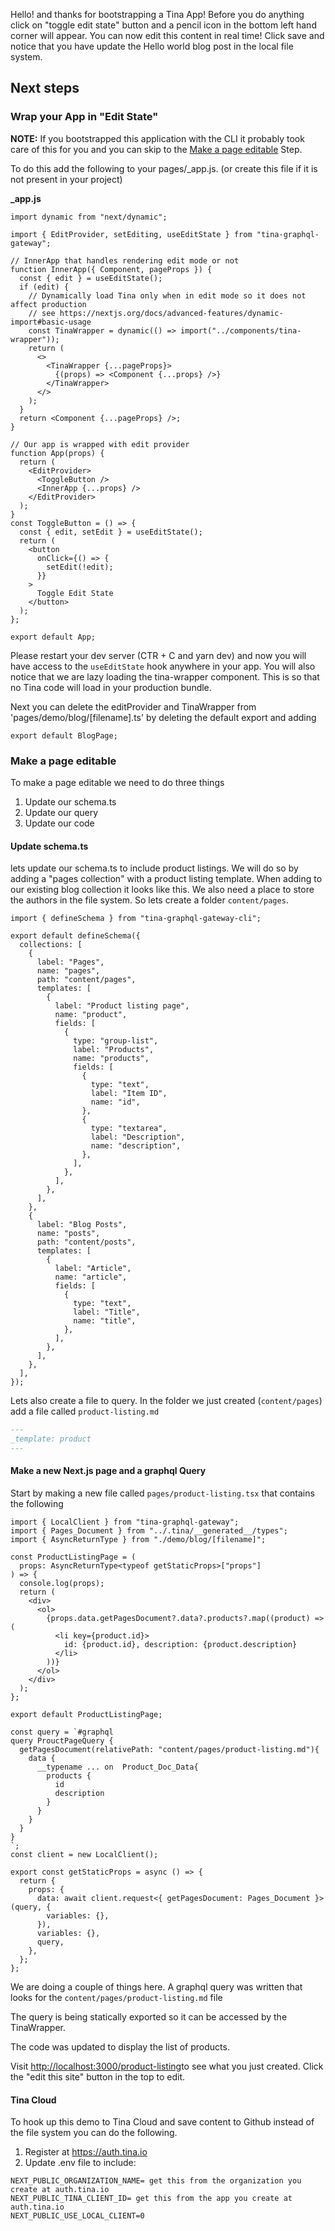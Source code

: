 Hello! and thanks for bootstrapping a Tina App! Before you do anything click on "toggle edit state" button and a pencil icon in the bottom left hand corner will appear. You can now edit this content in real time! Click save and notice that you have update the Hello world blog post in the local file system.

## Next steps

### Wrap your App in "Edit State" 

**NOTE:** If you bootstrapped this application with the CLI it probably took care of this for you and you can skip to the [Make a page editable](#make-a-page-editable) Step.

To do this add the following to your pages/_app.js. (or create this file if it is not present in your project)

**_app.js**

```tsx,copy
import dynamic from "next/dynamic";

import { EditProvider, setEditing, useEditState } from "tina-graphql-gateway";

// InnerApp that handles rendering edit mode or not
function InnerApp({ Component, pageProps }) {
  const { edit } = useEditState();
  if (edit) {
    // Dynamically load Tina only when in edit mode so it does not affect production
    // see https://nextjs.org/docs/advanced-features/dynamic-import#basic-usage
    const TinaWrapper = dynamic(() => import("../components/tina-wrapper"));
    return (
      <>
        <TinaWrapper {...pageProps}>
          {(props) => <Component {...props} />}
        </TinaWrapper>
      </>
    );
  }
  return <Component {...pageProps} />;
}

// Our app is wrapped with edit provider
function App(props) {
  return (
    <EditProvider>
      <ToggleButton />
      <InnerApp {...props} />
    </EditProvider>
  );
}
const ToggleButton = () => {
  const { edit, setEdit } = useEditState();
  return (
    <button
      onClick={() => {
        setEdit(!edit);
      }}
    >
      Toggle Edit State
    </button>
  );
};

export default App;
```

Please restart your dev server (CTR + C and yarn dev) and now you will have access to the `useEditState` hook anywhere in your app. You will also notice that we are lazy loading the tina-wrapper component. This is so that no Tina code will load in your production bundle.

Next you can delete the editProvider and TinaWrapper from 'pages/demo/blog/[filename].ts' by deleting the default export and adding
```tsx
export default BlogPage;
```

### Make a page editable

To make a page editable we need to do three things

1.  Update our schema.ts
2.  Update our query
3.  Update our code

#### Update schema.ts

lets update our schema.ts to include product listings. We will do so by adding a "pages collection" with a product listing template. When adding to our existing blog collection it looks like this. We also need a place to store the authors in the file system. So lets create a folder `content/pages`.

```tsx,copy
import { defineSchema } from "tina-graphql-gateway-cli";

export default defineSchema({
  collections: [
    {
      label: "Pages",
      name: "pages",
      path: "content/pages",
      templates: [
        {
          label: "Product listing page",
          name: "product",
          fields: [
            {
              type: "group-list",
              label: "Products",
              name: "products",
              fields: [
                {
                  type: "text",
                  label: "Item ID",
                  name: "id",
                },
                {
                  type: "textarea",
                  label: "Description",
                  name: "description",
                },
              ],
            },
          ],
        },
      ],
    },
    {
      label: "Blog Posts",
      name: "posts",
      path: "content/posts",
      templates: [
        {
          label: "Article",
          name: "article",
          fields: [
            {
              type: "text",
              label: "Title",
              name: "title",
            },
          ],
        },
      ],
    },
  ],
});
```


Lets also create a file to query. In the folder we just created (`content/pages`) add a file called `product-listing.md`

```md
---
_template: product
---
```


#### Make a new Next.js page and a graphql Query

Start by making a new file called `pages/product-listing.tsx` that contains the following

```tsx,copy
import { LocalClient } from "tina-graphql-gateway";
import { Pages_Document } from "../.tina/__generated__/types";
import { AsyncReturnType } from "./demo/blog/[filename]";

const ProductListingPage = (
  props: AsyncReturnType<typeof getStaticProps>["props"]
) => {
  console.log(props);
  return (
    <div>
      <ol>
        {props.data.getPagesDocument?.data?.products?.map((product) => (
          <li key={product.id}>
            id: {product.id}, description: {product.description}
          </li>
        ))}
      </ol>
    </div>
  );
};

export default ProductListingPage;

const query = `#graphql
query ProuctPageQuery {
  getPagesDocument(relativePath: "content/pages/product-listing.md"){
    data {
      __typename ... on  Product_Doc_Data{
        products {
          id
          description
        }
      }
    }
  }
}
`;
const client = new LocalClient();

export const getStaticProps = async () => {
  return {
    props: {
      data: await client.request<{ getPagesDocument: Pages_Document }>(query, {
        variables: {},
      }),
      variables: {},
      query,
    },
  };
};
```

We are doing a couple of things here. A graphql query was written that looks for the `content/pages/product-listing.md` file

The query is being statically exported so it can be accessed by the TinaWrapper.

The code was updated to display the list of products.

Visit [http://localhost:3000/product-listing](http://localhost:3000/product-listing)to see what you just created. Click the "edit this site" button in the top to edit.

#### Tina Cloud

To hook up this demo to Tina Cloud and save content to Github instead of the file system you can do the following.

1.  Register at https://auth.tina.io
2.  Update .env file to include:

```
NEXT_PUBLIC_ORGANIZATION_NAME= get this from the organization you create at auth.tina.io
NEXT_PUBLIC_TINA_CLIENT_ID= get this from the app you create at auth.tina.io
NEXT_PUBLIC_USE_LOCAL_CLIENT=0
```